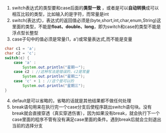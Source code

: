 1. switch表达式的类型要和case后面的**类型一致** ，或者是可以**自动转换**成可以相互比较的类型，比如输入的是字符，而常量是int
2. switch(表达式)，表达式的返回值必须是(byte,short,int,char,enum,String)这里面的类型，不能是**float、double、long**，即为switch和case的类型不能是浮点型长整型
3. case子句中的值必须是常量(1，a')或常量表达式,而不能是变量
```java
char c1 = 'a';
char c2 = 'c';
switch(c) {
    case 'a' :
        System.out.println("星期一");
    case c2 : //这种写法是错误的，c2是常量
        System.out.println("星期二");
    case 'c' + 1 : //这个是可以的
        System.out.println("星期三");
}
```
4. default是可以省略的，省略的话就是其他结果都不做任何处理
5. break语句用来在执行完一个case分支后使程序跳出switch语句块。没有break就会直接穿透（真实穿透伤害），因为如果没有break，就会执行下一个case里面的程序不管有没有满足case里面的条件。遇到break后就会立刻退出当前的选择分支